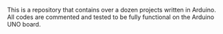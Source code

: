 This is a repository that contains over a dozen projects written in Arduino. All codes are commented and tested to be fully functional on the Arduino UNO board.
